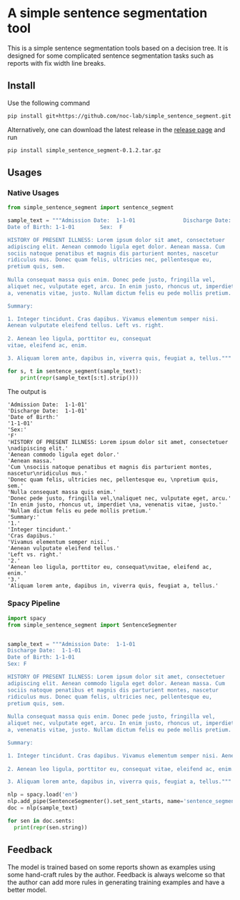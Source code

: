 # A simple sentence segmentation tool

This is a simple sentence segmentation tools based on a decision tree. It is designed for some complicated sentence 
segmentation tasks such as reports with fix width line breaks.


## Install

Use the following command
```bash
pip install git+https://github.com/noc-lab/simple_sentence_segment.git
```
Alternatively, one can download the latest release in the [release page](https://github.com/zhhtc200/simple_sentence_segment/releases) and run
```bash
pip install simple_sentence_segment-0.1.2.tar.gz
```


## Usages

### Native Usages

```python
from simple_sentence_segment import sentence_segment

sample_text = """Admission Date:  1-1-01               Discharge Date:  1-1-01
Date of Birth: 1-1-01        Sex:  F

HISTORY OF PRESENT ILLNESS: Lorem ipsum dolor sit amet, consectetuer 
adipiscing elit. Aenean commodo ligula eget dolor. Aenean massa. Cum 
sociis natoque penatibus et magnis dis parturient montes, nascetur
ridiculus mus. Donec quam felis, ultricies nec, pellentesque eu, 
pretium quis, sem.
 
Nulla consequat massa quis enim. Donec pede justo, fringilla vel,
aliquet nec, vulputate eget, arcu. In enim justo, rhoncus ut, imperdiet 
a, venenatis vitae, justo. Nullam dictum felis eu pede mollis pretium. 

Summary:

1. Integer tincidunt. Cras dapibus. Vivamus elementum semper nisi.
Aenean vulputate eleifend tellus. Left vs. right. 
 
2. Aenean leo ligula, porttitor eu, consequat
vitae, eleifend ac, enim. 

3. Aliquam lorem ante, dapibus in, viverra quis, feugiat a, tellus."""

for s, t in sentence_segment(sample_text):
    print(repr(sample_text[s:t].strip()))
```

The output is
```
'Admission Date:  1-1-01'
'Discharge Date:  1-1-01'
'Date of Birth:'
'1-1-01'
'Sex:'
'F'
'HISTORY OF PRESENT ILLNESS: Lorem ipsum dolor sit amet, consectetuer \nadipiscing elit.'
'Aenean commodo ligula eget dolor.'
'Aenean massa.'
'Cum \nsociis natoque penatibus et magnis dis parturient montes, nascetur\nridiculus mus.'
'Donec quam felis, ultricies nec, pellentesque eu, \npretium quis, sem.'
'Nulla consequat massa quis enim.'
'Donec pede justo, fringilla vel,\naliquet nec, vulputate eget, arcu.'
'In enim justo, rhoncus ut, imperdiet \na, venenatis vitae, justo.'
'Nullam dictum felis eu pede mollis pretium.'
'Summary:'
'1.'
'Integer tincidunt.'
'Cras dapibus.'
'Vivamus elementum semper nisi.'
'Aenean vulputate eleifend tellus.'
'Left vs. right.'
'2.'
'Aenean leo ligula, porttitor eu, consequat\nvitae, eleifend ac, enim.'
'3.'
'Aliquam lorem ante, dapibus in, viverra quis, feugiat a, tellus.'
```


### Spacy Pipeline

```python
import spacy
from simple_sentence_segment import SentenceSegmenter


sample_text = """Admission Date:  1-1-01      
Discharge Date:  1-1-01
Date of Birth: 1-1-01  
Sex: F

HISTORY OF PRESENT ILLNESS: Lorem ipsum dolor sit amet, consectetuer 
adipiscing elit. Aenean commodo ligula eget dolor. Aenean massa. Cum 
sociis natoque penatibus et magnis dis parturient montes, nascetur
ridiculus mus. Donec quam felis, ultricies nec, pellentesque eu, 
pretium quis, sem.
 
Nulla consequat massa quis enim. Donec pede justo, fringilla vel,
aliquet nec, vulputate eget, arcu. In enim justo, rhoncus ut, imperdiet 
a, venenatis vitae, justo. Nullam dictum felis eu pede mollis pretium. 

Summary:

1. Integer tincidunt. Cras dapibus. Vivamus elementum semper nisi. Aenean vulputate eleifend tellus.
 
2. Aenean leo ligula, porttitor eu, consequat vitae, eleifend ac, enim. 

3. Aliquam lorem ante, dapibus in, viverra quis, feugiat a, tellus."""

nlp = spacy.load('en')
nlp.add_pipe(SentenceSegmenter().set_sent_starts, name='sentence_segmenter', before='parser')
doc = nlp(sample_text)

for sen in doc.sents:
  print(repr(sen.string))
```



## Feedback

The model is trained based on some reports shown as examples using some hand-craft rules by the author. Feedback is 
always welcome so that the author can add more rules in generating training examples and have a better model.
